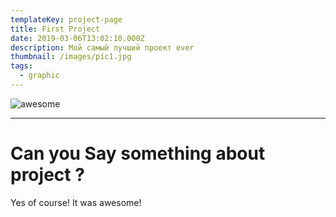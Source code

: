 ```yaml
---
templateKey: project-page
title: First Project
date: 2019-03-06T13:02:10.000Z
description: Мой самый лучший проект ever
thumbnail: /images/pic1.jpg
tags:
  - graphic
---
```

![awesome](/images/pic1.jpg "awesome")

- - -

# Can you Say something about project ?

Yes of  course! It was awesome!
